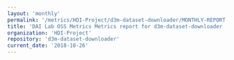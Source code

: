 ```yaml
---
layout: 'monthly'
permalink: '/metrics/HDI-Project/d3m-dataset-downloader/MONTHLY-REPORT-2018-10-26/'
title: 'DAI Lab OSS Metrics Metrics report for d3m-dataset-downloader | MONTHLY-REPORT-2018-10-26'
organization: 'HDI-Project'
repository: 'd3m-dataset-downloader'
current_date: '2018-10-26'
---
```

